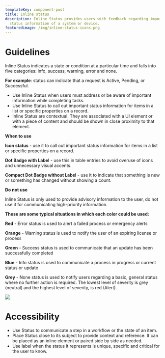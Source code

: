 ```yaml
---
templateKey: component-post
title: Inline status
description: Inline Status provides users with feedback regarding important
  status information of a system or device.
featuredimage: /img/inline-status-icons.png
---
```

# **Guidelines**

Inline Status indicates a state or condition at a particular time and falls into five categories: info, success, warning, error and none.

**For example**: status can indicate that a request is Active, Pending, or Successful.

* Use Inline Status when users must address or be aware of important information while completing tasks.
* Use Inline Status to call out important status information for items in a list or specific properties on a record.
* Inline Status are contextual. They are associated with a UI element or with a piece of content and should be shown in close proximity to that element.

**When to use**

**Icon status** - use it to call out important status information for items in a list or specific properties on a record.

**Dot Badge with Label** - use this in table entries to avoid overuse of icons and unnecessary visual accents.

**Compact Dot Badge without Label** - use it to indicate that something is new or something has changed without showing a count.

**Do not use**

Inline Status is only used to provide advisory information to the user, do not use it for communicating high-priority information.

**These are some typical situations in which each color could be used:**

**Red** - Error status is used to alert a failed process or emergency alerts

**Orange** - Warning status is used to notify the user of an expiring license or process

**Green** - Success status is used to communicate that an update has been successfully completed

**Blue** - Info status is used to communicate a process in progress or current status or update

**Grey** - None status is used to notify users regarding a basic, general status where no further action is required.
The lowest level of severity is grey (neutral) and the highest level of severity, is red (Alert).

![](/img/inline-status.png)

# **Accessibility**

* Use Status to communicate a step in a workflow or the state of an item.
* Place Status close to its subject to provide context and reference. It can be placed as an inline element or paired side by side as needed.
* Use label when the status it represents is unique, specific and critical for the user to know.
